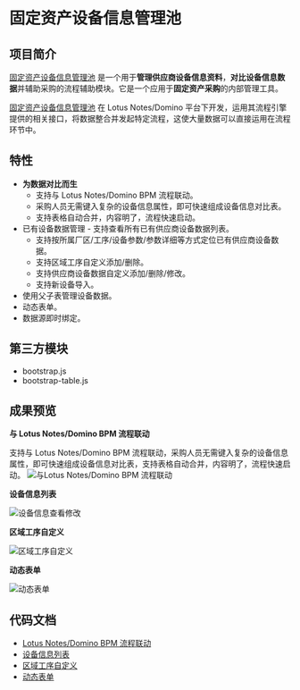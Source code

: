 # 固定资产设备信息管理池

## 项目简介

[固定资产设备信息管理池](/BPM/projectList.html#固定资产设备信息管理池) 是一个用于**管理供应商设备信息资料**，**对比设备信息数据**并辅助采购的流程辅助模块。它是一个应用于**固定资产采购**的内部管理工具。

[固定资产设备信息管理池](/BPM/projectList.html#固定资产设备信息管理池) 在 Lotus Notes/Domino 平台下开发，运用其流程引擎提供的相关接口，将数据整合并发起特定流程，这使大量数据可以直接运用在流程环节中。

## 特性

- **为数据对比而生**
  - 支持与 Lotus Notes/Domino BPM 流程联动。
  - 采购人员无需键入复杂的设备信息属性，即可快速组成设备信息对比表。
  - 支持表格自动合并，内容明了，流程快速启动。
- 已有设备数据管理 - 支持查看所有已有供应商设备数据列表。
  - 支持按所属厂区/工序/设备参数/参数详细等方式定位已有供应商设备数据。
  - 支持区域工序自定义添加/删除。
  - 支持供应商设备数据自定义添加/删除/修改。
  - 支持新设备导入。
- 使用父子表管理设备数据。
- 动态表单。
- 数据源即时绑定。

## 第三方模块

- bootstrap.js
- bootstrap-table.js

## 成果预览

**与 Lotus Notes/Domino BPM 流程联动**

支持与 Lotus Notes/Domino BPM 流程联动，采购人员无需键入复杂的设备信息属性，即可快速组成设备信息对比表，支持表格自动合并，内容明了，流程快速启动。
![与Lotus Notes/Domino BPM 流程联动](/Lotus/infoMS_AutoPro.gif)

**设备信息列表**

![设备信息查看修改](/Lotus/infoMS_InfoEdit.gif)

**区域工序自定义**

![区域工序自定义](/Lotus/infoMS_itemEdit.gif)

**动态表单**

![动态表单](/Lotus/infoMS_dynamicTables.gif)

## 代码文档

- [Lotus Notes/Domino BPM 流程联动](/)
- [设备信息列表](/)
- [区域工序自定义](/)
- [动态表单](/)
